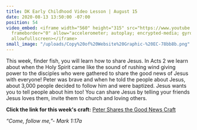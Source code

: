 ```yaml
---
title: DK Early Childhood Video Lesson | August 15
date: 2020-08-13 13:50:00 -07:00
position: 54
video_embed: <iframe width="560" height="315" src="https://www.youtube.com/embed/iYPSjch7a2E"
  frameborder="0" allow="accelerometer; autoplay; encrypted-media; gyroscope; picture-in-picture"
  allowfullscreen></iframe>
small_image: "/uploads/Copy%20of%20Website%20Graphic-%20EC-78bb8b.png"
---
```


This week, finder fish, you will learn how to share Jesus. In Acts 2 we learn about when the Holy Spirit came like the sound of rushing wind giving power to the disciples who were gathered to share the good news of Jesus with everyone! Peter was brave and when he told the people about Jesus, about 3,000 people decided to follow him and were baptized. Jesus wants you to tell people about him too! You can share Jesus by telling your friends Jesus loves them, invite them to church and loving others.

**Click the link for this week's craft:**
[Peter Shares the Good News Craft](https://drive.google.com/file/d/1w4fEhZAjbimn6odkOuaiR3astxnDtMhD/view?usp=sharing)

*“Come, follow me,”- Mark 1:17a*